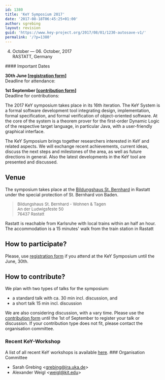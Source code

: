 ```yaml
---
id: 1380
title: 'KeY Symposium 2017'
date: '2017-08-18T06:45:25+01:00'
author: sgrebing
layout: revision
guid: 'https://www.key-project.org/2017/08/01/1230-autosave-v1/'
permalink: '/?p=1380'
---
```


 04. October — 06. October, 2017   
 RASTATT, Germany

<div class="row"><div class="col-md-3 col-md-push-9">#### Important Dates

  **30th June \[[registration form](https://goo.gl/forms/X18WxbiWrEZshtuD3)\]**   
 Deadline for attendance:

  **1st September \[[contribution form](https://goo.gl/forms/E7obUN8cMb63YFWn2)\]**   
 Deadline for contributions:

  </div><div class="col-md-9 col-md-pull-3"> The 2017 KeY symposium takes place in its 16th iteration. The KeY System is a formal software development tool integrating design, implementation, formal specification, and formal verification of object-oriented software. At the core of the system is a theorem prover for the first-order Dynamic Logic of the respective target language, in particular Java, with a user-friendly graphical interface.

 The KeY Symposium brings together researchers interested in KeY and related aspects. We will exchange recent achievements, current ideas, discuss the next steps and milestones of the area, as well as future directions in general. Also the latest developments in the KeY tool are presented and discussed.

##  Venue 

 The symposium takes place at the [Bildungshaus St. Bernhard](http://st-bernhard-rastatt.de) in Rastatt under the special protection of St. Bernhard von Baden.

> <span style="font-size: 10pt;">Bildungshaus St. Bernhard - Wohnen &amp; Tagen </span>  
> <span style="font-size: 10pt;">An der Ludwigsfeste 50 </span>  
> <span style="font-size: 10pt;"> 76437 Rastatt</span>

 Rastatt is reachable from Karlsruhe with local trains within an half an hour. The accommodation is a 15 minutes' walk from the train station in Rastatt

##  How to participate? 

 Please, use [registration form](https://goo.gl/forms/X18WxbiWrEZshtuD3) if you attend at the KeY Symposium until the June, 30th.

##  How to contribute? 

 We plan with two types of talks for the symposium:

- a standard talk with ca. 30 min incl. discussion, and
- a short talk 15 min incl. discussion

 We are also considering discussion, with a vary time. Please use the [contribution form](https://goo.gl/forms/E7obUN8cMb63YFWn2) until the 1st of September to register your talk or discussion. If your contribution type does not fit, please contact the organisation committee.

### Recent KeY-Workshop

 A list of all recent KeY workshops is available [here](https://www.key-project.org/key-symposium/). ### Organisation Committee

- Sarah Grebing &lt;grebing@ira.uka.de&gt;
- Alexander Weigl &lt;weigl@kit.edu&gt;

</div></div>